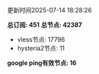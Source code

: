 更新时间2025-07-14 18:28:26

**总订阅: 451**
**总节点: 42387**
- vless节点: 17796
- hysteria2节点: 11

**google ping有效节点: 16**

